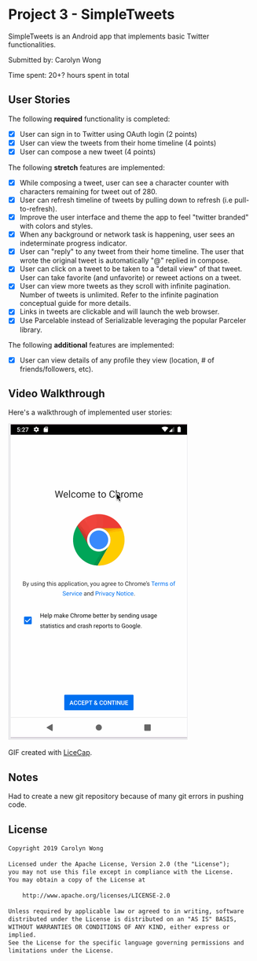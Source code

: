 # Project 3 - SimpleTweets

SimpleTweets is an Android app that implements basic Twitter functionalities.

Submitted by: Carolyn Wong

Time spent: 20+? hours spent in total

## User Stories

The following **required** functionality is completed:

* [x] User can sign in to Twitter using OAuth login (2 points)
* [x] User can view the tweets from their home timeline (4 points)
* [x] User can compose a new tweet (4 points)

The following **stretch** features are implemented:
* [x] While composing a tweet, user can see a character counter with characters remaining for tweet out of 280.
* [x] User can refresh timeline of tweets by pulling down to refresh (i.e pull-to-refresh).
* [x] Improve the user interface and theme the app to feel "twitter branded" with colors and styles.
* [x] When any background or network task is happening, user sees an indeterminate progress indicator.
* [x] User can "reply" to any tweet from their home timeline. The user that wrote the original tweet is automatically "@" replied in compose.
* [x] User can click on a tweet to be taken to a "detail view" of that tweet. User can take favorite (and unfavorite) or reweet actions on a tweet.
* [x] User can view more tweets as they scroll with infinite pagination. Number of tweets is unlimited. Refer to the infinite pagination conceptual guide for more details.
* [x] Links in tweets are clickable and will launch the web browser.
* [x] Use Parcelable instead of Serializable leveraging the popular Parceler library.

The following **additional** features are implemented:
* [x] User can view details of any profile they view (location, # of friends/followers, etc).


## Video Walkthrough

Here's a walkthrough of implemented user stories:

<img src='walkthrough.gif' title='Video Walkthrough' width='' alt='Video Walkthrough' />

GIF created with [LiceCap](http://www.cockos.com/licecap/).

## Notes

Had to create a new git repository because of many git errors in pushing code.

## License

    Copyright 2019 Carolyn Wong

    Licensed under the Apache License, Version 2.0 (the "License");
    you may not use this file except in compliance with the License.
    You may obtain a copy of the License at

        http://www.apache.org/licenses/LICENSE-2.0

    Unless required by applicable law or agreed to in writing, software
    distributed under the License is distributed on an "AS IS" BASIS,
    WITHOUT WARRANTIES OR CONDITIONS OF ANY KIND, either express or implied.
    See the License for the specific language governing permissions and
    limitations under the License.
